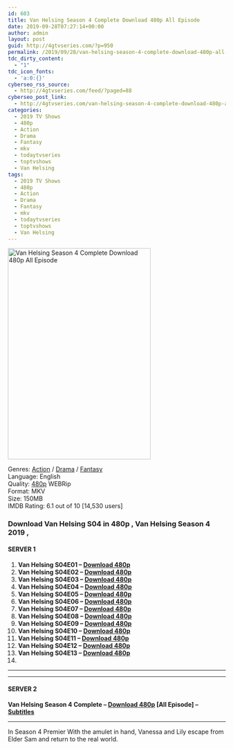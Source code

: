```yaml
---
id: 603
title: Van Helsing Season 4 Complete Download 480p All Episode
date: 2019-09-28T07:27:14+00:00
author: admin
layout: post
guid: http://4gtvseries.com/?p=950
permalink: /2019/09/28/van-helsing-season-4-complete-download-480p-all-episode-2/
tdc_dirty_content:
  - "1"
tdc_icon_fonts:
  - 'a:0:{}'
cyberseo_rss_source:
  - http://4gtvseries.com/feed/?paged=88
cyberseo_post_link:
  - http://4gtvseries.com/van-helsing-season-4-complete-download-480p-all-episode/
categories:
  - 2019 TV Shows
  - 480p
  - Action
  - Drama
  - Fantasy
  - mkv
  - todaytvseries
  - toptvshows
  - Van Helsing
tags:
  - 2019 TV Shows
  - 480p
  - Action
  - Drama
  - Fantasy
  - mkv
  - todaytvseries
  - toptvshows
  - Van Helsing
---
```

<img loading="lazy" class="aligncenter" src="https://3.bp.blogspot.com/-WZkz87a32Gg/XY7d5Rh5FlI/AAAAAAAAACg/Nij9MDf3vQASmyAU21pQkrJaMF4rUd4UwCK4BGAYYCw/s1600/Van%2BHelsing%2BSeason%2B4.jpg" alt="Van Helsing Season 4 Complete Download 480p All Episode" width="330" height="488" />

Genres: <a href="http://4gtvseries.com/tag/action/" data-wpel-link="internal">Action</a> /&nbsp;<a href="http://4gtvseries.com/tag/drama/" data-wpel-link="internal">Drama</a>&nbsp;/&nbsp;<a href="http://4gtvseries.com/tag/fantasy/" data-wpel-link="internal">Fantasy</a>  
Language: English  
Quality:&nbsp;<a href="http://4gtvseries.com/tag/480p/" data-wpel-link="internal">480p</a> WEBRip  
Format: MKV  
Size: 150MB  
IMDB Rating: 6.1 out of 10 [14,530 users]

### **Download Van Helsing S04 in 480p , Van Helsing Season 4 2019 ,&nbsp;**

#### <span><strong>SERVER 1</strong></span>

  1. **Van Helsing S04E01 – <a href="http://slink.dl480p.xyz/5DdOKJ" data-wpel-link="external" target="_blank" rel="nofollow external noopener noreferrer" class="wpel-icon-left"><i class="wpel-icon fa fa-download" aria-hidden="true"></i>Download 480p</a>**
  2. **Van Helsing S04E02 – <a href="http://slink.dl480p.xyz/4gNvv" data-wpel-link="external" target="_blank" rel="nofollow external noopener noreferrer" class="wpel-icon-left"><i class="wpel-icon fa fa-download" aria-hidden="true"></i>Download 480p</a>**
  3. **Van Helsing S04E03 – <a href="http://slink.dl480p.xyz/1bxHg" data-wpel-link="external" target="_blank" rel="nofollow external noopener noreferrer" class="wpel-icon-left"><i class="wpel-icon fa fa-download" aria-hidden="true"></i>Download 480p</a>**
  4. **Van Helsing S04E04 – <a href="http://slink.dl480p.xyz/PoH0" data-wpel-link="external" target="_blank" rel="nofollow external noopener noreferrer" class="wpel-icon-left"><i class="wpel-icon fa fa-download" aria-hidden="true"></i>Download 480p</a>**
  5. **Van Helsing S04E05 – <a href="http://slink.dl480p.xyz/H2lrND" data-wpel-link="external" target="_blank" rel="nofollow external noopener noreferrer" class="wpel-icon-left"><i class="wpel-icon fa fa-download" aria-hidden="true"></i>Download 480p</a>**
  6. **Van Helsing S04E06 – <a href="http://slink.dl480p.xyz/BbFm" data-wpel-link="external" target="_blank" rel="nofollow external noopener noreferrer" class="wpel-icon-left"><i class="wpel-icon fa fa-download" aria-hidden="true"></i>Download 480p</a>**
  7. **Van Helsing S04E07 – <a href="http://slink.dl480p.xyz/vg0bf" data-wpel-link="external" target="_blank" rel="nofollow external noopener noreferrer" class="wpel-icon-left"><i class="wpel-icon fa fa-download" aria-hidden="true"></i>Download 480p</a>**
  8. **Van Helsing S04E08 – <a href="http://slink.dl480p.xyz/zNO4u" data-wpel-link="external" target="_blank" rel="nofollow external noopener noreferrer" class="wpel-icon-left"><i class="wpel-icon fa fa-download" aria-hidden="true"></i>Download 480p</a>**
  9. **Van Helsing S04E09 – <a href="http://slink.dl480p.xyz/8YDYsWox" data-wpel-link="external" target="_blank" rel="nofollow external noopener noreferrer" class="wpel-icon-left"><i class="wpel-icon fa fa-download" aria-hidden="true"></i>Download 480p</a>**
 10. **Van Helsing S04E10 – <a href="http://slink.dl480p.xyz/gNhAjJ" data-wpel-link="external" target="_blank" rel="nofollow external noopener noreferrer" class="wpel-icon-left"><i class="wpel-icon fa fa-download" aria-hidden="true"></i>Download 480p</a>**
 11. **Van Helsing S04E11 – <a href="http://slink.dl480p.xyz/J093Zy" data-wpel-link="external" target="_blank" rel="nofollow external noopener noreferrer" class="wpel-icon-left"><i class="wpel-icon fa fa-download" aria-hidden="true"></i>Download 480p</a>**
 12. **Van Helsing S04E12 – <a href="http://slink.dl480p.xyz/qC7Ht" data-wpel-link="external" target="_blank" rel="nofollow external noopener noreferrer" class="wpel-icon-left"><i class="wpel-icon fa fa-download" aria-hidden="true"></i>Download 480p</a>**
 13. **Van Helsing S04E13 – <a href="http://slink.dl480p.xyz/PM6O3qeW" data-wpel-link="external" target="_blank" rel="nofollow external noopener noreferrer" class="wpel-icon-left"><i class="wpel-icon fa fa-download" aria-hidden="true"></i>Download 480p</a>**
 14. 

* * *

* * *

#### <span><strong>SERVER 2</strong></span>

**Van Helsing Season 4 Complete – <a href="http://dl480p.xyz/725/" data-wpel-link="external" target="_blank" rel="nofollow external noopener noreferrer" class="wpel-icon-left"><i class="wpel-icon fa fa-download" aria-hidden="true"></i>Download 480p</a> [All Episode] – <a href="https://subscene.com/subtitles/van-helsing-forth-season" data-wpel-link="external" target="_blank" rel="nofollow external noopener noreferrer" class="wpel-icon-left"><i class="wpel-icon fa fa-download" aria-hidden="true"></i>Subtitles</a>**

* * *

In Season 4 Premier With the amulet in hand, Vanessa and Lily escape from Elder Sam and return to the real world.

<div align="center">
</div>
